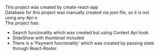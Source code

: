 This project was created by
create-react-app\
Database for this project was manually created via json file, so it is not using any Api-s\
This project has\:
- Search funcionality which was created but using Context Api hook
- SlideShow with thumbnail included
- There is a 'Payment funcionality' which was created by passing state through React-Router 
